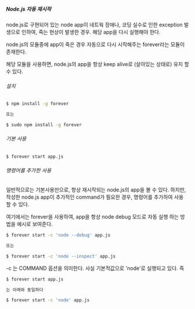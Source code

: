 ##### Node.js 자동 재시작

node.js로 구현되어 있는 node app이 네트웍 장애나, 코딩 실수로 인한 exception 발생으로 인하여, 죽는 현상이 발생한 경우. 해당 app을 다시 실행해야 한다.

node.js의 모듈중에 app이 죽은 경우 자동으로 다시 시작해주는 forever라는 모듈이 존재한다.

해당 모듈을 사용하면, node.js의 app을 항상 keep alive로 \(살아있는 상태로\) 유지 할 수 있다.



###### 설치

```bash
$ npm install -g forever

또는

$ sudo npm install -g forever
```



###### 기본 사용

```bash
$ forever start app.js
```



###### 명령어를 추가한 사용

일반적으로는 기본사용만으로, 항상 재시작되는 node.js의 app을 볼 수 있다. 하지만, 작성한 node.js app이 추가적인 command가 필요한 경우, 명령어를 추가하여 사용 할 수 있다.

여기에서는 forever을 사용하여, app을 항상 node debug 모드로 자동 실행 하는 방법을 예시로 보여준다.

```bash
$ forever start -c 'node --debug' app.js

또는

$ forever start -c 'node --inspect' app.js
```



-c 는 COMMAND 옵션을 의미한다. 사실 기본적값으로 'node'로 실행되고 있다. 즉

```bash
$ forever start app.js

는 아래와 동일하다

$ forever start -c 'node' app.js
```



